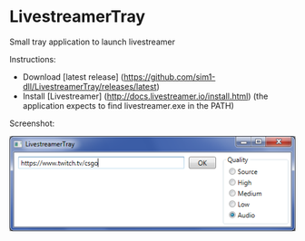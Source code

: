 # LivestreamerTray
Small tray application to launch livestreamer

Instructions:
- Download [latest release] (https://github.com/sim1-dll/LivestreamerTray/releases/latest)
- Install [Livestreamer] (http://docs.livestreamer.io/install.html) (the application expects to find livestreamer.exe in the PATH)

Screenshot:

![ScreenShot](https://github.com/sim1-dll/LivestreamerTray/blob/master/LivestreamerTray.png)
